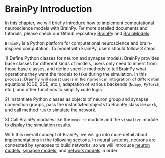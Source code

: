 # BrainPy Introduction

In this chapter, we will briefly introduce how to implement computational neuroscience models with BrainPy. For more detailed documents and tutorials, please check our Github repository [BrainPy](https://github.com/PKU-NIP-Lab/BrainPy) and [BrainModels](https://github.com/PKU-NIP-Lab/BrainModels).

`BrainPy` is a Python platform for computational neuroscience and brain-inspired computation. To model with BrainPy, users should follow 3 steps:

1\) Define Python classes for neuron and synapse models. BrainPy provides base classes for different kinds of models, users only need to inherit from those base classes, and define specific methods to tell BrainPy what operations they want the models to take during the simulation. In this process, BrainPy will assist users in the numerical integration of differential equations \(ODE, SDE, etc.\), adaptation of various backends \(`Numpy`, `PyTorch`, etc.\), and other functions to simplify code logic.

2\) Instantiate Python classes as objects of neuron group and synapse connection groups, pass the instantiated objects to BrainPy class `Network`, and call method `run` to simulate the network.

3\) Call BrainPy modules like the `measure` module and the `visualize` module to display the simulation results.

With this overall concept of BrainPy, we will go into more detail about implementations in the following sections. In neural systems, neurons are connected by synapses to build networks, so we will introduce [neuron models](neurons-1.md), [synapse models](synapses.md), and [network models](networks.md) in order.

